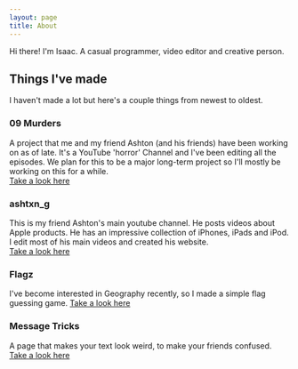 ```yaml
---
layout: page
title: About
---
```

Hi there! I'm Isaac. A casual programmer, video editor and creative person. 

## Things I've made

I haven't made a lot but here's a couple things from newest to oldest.

### 09 Murders

A project that me and my friend Ashton (and his friends) have been working on as of late. It's a YouTube 'horror' Channel and I've been editing all the episodes. We plan for this to be a major long-term project so I'll mostly be working on this for a while.  
[Take a look here](https://www.youtube.com/@09murders)

### ashtxn_g

This is my friend Ashton's main youtube channel. He posts videos about Apple products. He has an impressive collection of iPhones, iPads and iPod. I edit most of his main videos and created his website.  
[Take a look here](https://www.youtube.com/@ashtxn_g)

### Flagz

I've become interested in Geography recently, so I made a simple flag guessing game. 
[Take a look here](https://www.isaacboor.me/flagZ)

### Message Tricks

A page that makes your text look weird, to make your friends confused.
[Take a look here](https://www.isaacboor.me/messagetricks)